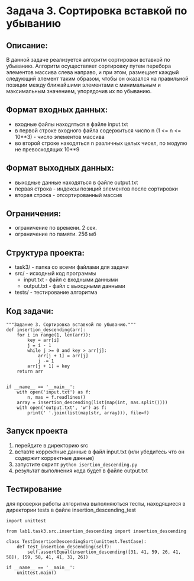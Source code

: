 Задача 3. Сортировка вставкой по убыванию
================================
Описание:
--------------------------------
В данной задаче реализуется алгоритм сортировки вставкой по убыванию. Алгоритм осуществляет сортировку путем перебора элементов массива слева направо, и при этом, размещает каждый следующий элемент таким образом, чтобы он оказался на правильной позиции между ближайшими элементами с минимальным и максимальным значением, упорядочив их по убыванию.

Формат входных данных:
------------------------------
* входные файлы находяться в файле input.txt
* в первой строке входного файла содержиться число n (1 <= n <= 10**3) - число элементов массива
* во второй строке находяться n различных целых чисел, по модулю не превосходящих 10**9

Формат выходных данных:
--------------------
* выходные данные находяться в файле output.txt
* первая строка - индексы позиций элементов после сортировки
* вторая строка - отсортированный массив

  
Ограничения:
--------
* ограничение по времени. 2 сек.
* ограничение по памяти. 256 мб

Структура проекта:
-------
* task3/ - папка со всеми файлами для задачи
* src/ - исходный код программы
    * input.txt - файл с входными данными
    * output.txt - файл с выходными данными
* tests/ - тестирование алгоритма

Код задачи:
---------
```
"""Задание 3. Сортировка вставкой по убыванию."""
def insertion_descending(arr):
    for i in range(1, len(arr)):
        key = arr[i]
        j = i - 1
        while j >= 0 and key > arr[j]:
            arr[j + 1] = arr[j]
            j -= 1
        arr[j + 1] = key
    return arr


if __name__ == '__main__':
    with open('input.txt') as f:
        n, mas = f.readlines()
    array = insertion_descending(list(map(int, mas.split())))
    with open('output.txt', 'w') as f:
        print(' '.join(list(map(str, array))), file=f)
```

Запуск проекта
--------
1. перейдите в директорию src
2. вставте корректные данные в файл input.txt (или убедитесь что он содержит корректные данные)
3. запустите скрипт ```python isertion_descending.py```
4. результат выполнения кода будет в файле output.txt

Тестирование
----------
для проверки работы алгоритма выполняються тесты, находящиеся в директории tests в файле insertion_descending_test

```
import unittest

from lab1.task3.src.insertion_descending import insertion_descending

class TestInsertionDescendingSort(unittest.TestCase):
    def test_insertion_descending(self):
        self.assertEqual(insertion_descending([31, 41, 59, 26, 41, 58]), [59, 58, 41, 41, 31, 26])

if __name__ == '__main__':
    unittest.main()
```

